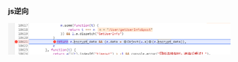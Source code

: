 ### js逆向

![企业微信截图_20200725135438](js_pic/%E4%BC%81%E4%B8%9A%E5%BE%AE%E4%BF%A1%E6%88%AA%E5%9B%BE_20200725135438.png)